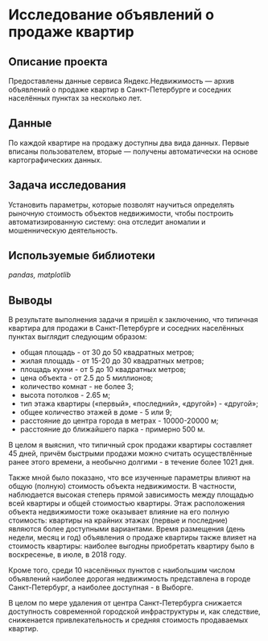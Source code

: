 # Исследование объявлений о продаже квартир

## Описание проекта

Предоставлены данные сервиса Яндекс.Недвижимость — архив объявлений о продаже квартир в Санкт-Петербурге и соседних населённых пунктах за несколько лет. 

## Данные

По каждой квартире на продажу доступны два вида данных. Первые вписаны пользователем, вторые — получены автоматически на основе картографических данных.

## Задача исследования

Установить параметры, которые позволят научиться определять рыночную стоимость объектов недвижимости, чтобы построить автоматизированную систему: она отследит аномалии и мошенническую деятельность. 

## Используемые библиотеки

*pandas, matplotlib*

## Выводы

В результате выполнения задачи я пришёл к заключению, что типичная квартира для продажи в Санкт-Петербурге и соседних населённых пунктах выглядит следующим образом:
- общая площадь - от 30 до 50 квадратных метров;
- жилая площадь - от 15-20 до 30 квадратных метров;
- площадь кухни - от 5 до 10 квадратных метров;
- цена объекта - от 2.5 до 5 миллионов;
- количество комнат - не более 3;
- высота потолков - 2.65 м;
- тип этажа квартиры («первый», «последний», «другой») - «другой»;
- общее количество этажей в доме - 5 или 9;
- расстояние до центра города в метрах - 10000-20000 м;
- расстояние до ближайшего парка - примерно 500 м.
  
В целом я выяснил, что типичный срок продажи квартиры составляет 45 дней, причём быстрыми продажи можно считать осуществлённые ранее этого времени, а необычно долгими - в течение более 1021 дня.

Также мной было показано, что все изученные параметры влияют на общую (полную) стоимость объекта недвижимости. В частности, наблюдается высокая степерь прямой зависимость между площадью всей квартиры и общей стоимостью квартиры. Этаж расположения объекта недвижимости тоже оказывает влияние на его полную стоимость: квартиры на крайних этажах (первые и последние) являются более доступными вариантами. Время размещения (день недели, месяц и год) объявления о продаже квартиры также влияет на стоимость квартиры: наиболее выгодны приобретать квартиру было в воскресенье, в июле, в 2018 году.

Кроме того, среди 10 населённых пунктов с наибольшим числом объявлений наиболее дорогая недвижимость представлена в городе Санкт-Петербург, а наиболее доступная - в Выборге.

В целом по мере удаления от центра Санкт-Петербурга снижается доступность современной городской инфраструктуры и, как следствие, сниженается привлекательность и средняя стоимость продаваемых квартир.
